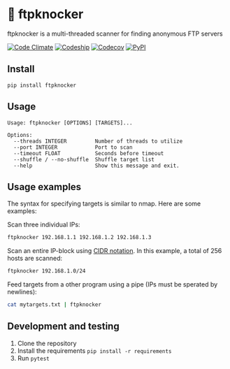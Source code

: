 # 🔑 ftpknocker

ftpknocker is a multi-threaded scanner for finding anonymous FTP servers

[![Code Climate](https://img.shields.io/codeclimate/maintainability/kennell/ftpknocker.svg)]() [![Codeship](https://img.shields.io/codeship/8bbeefb0-b024-0135-06e5-0696d4e76991.svg)]() [![Codecov](https://img.shields.io/codecov/c/github/kennell/ftpknocker.svg)]() [![PyPI](https://img.shields.io/pypi/v/ftpknocker.svg)]() 


## Install

```
pip install ftpknocker
```

## Usage

```
Usage: ftpknocker [OPTIONS] [TARGETS]...

Options:
  --threads INTEGER         Number of threads to utilize
  --port INTEGER            Port to scan
  --timeout FLOAT           Seconds before timeout
  --shuffle / --no-shuffle  Shuffle target list
  --help                    Show this message and exit.
```

## Usage examples

The syntax for specifying targets is similar to nmap. Here are some examples:

Scan three individual IPs:
```bash
ftpknocker 192.168.1.1 192.168.1.2 192.168.1.3
```

Scan an entire IP-block using [CIDR notation](http://en.wikipedia.org/wiki/Classless_Inter-Domain_Routing#CIDR_notation). In this example, a total of 256 hosts are scanned:
```bash
ftpknocker 192.168.1.0/24
```

Feed targets from a other program using a pipe (IPs must be sperated by newlines):
```bash
cat mytargets.txt | ftpknocker
```
## Development and testing

1. Clone the repository
2. Install the requirements `pip install -r requirements`
3. Run `pytest`
